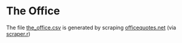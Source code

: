 # The Office

The file [the_office.csv](the_office.csv) is generated by scraping [officequotes.net](https://www.officequotes.net) (via [scraper.r](scraper.r))
